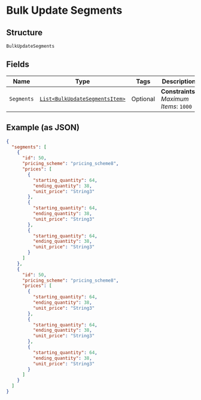 
# Bulk Update Segments

## Structure

`BulkUpdateSegments`

## Fields

| Name | Type | Tags | Description | Getter | Setter |
|  --- | --- | --- | --- | --- | --- |
| `Segments` | [`List<BulkUpdateSegmentsItem>`](../../doc/models/bulk-update-segments-item.md) | Optional | **Constraints**: *Maximum Items*: `1000` | List<BulkUpdateSegmentsItem> getSegments() | setSegments(List<BulkUpdateSegmentsItem> segments) |

## Example (as JSON)

```json
{
  "segments": [
    {
      "id": 50,
      "pricing_scheme": "pricing_scheme8",
      "prices": [
        {
          "starting_quantity": 64,
          "ending_quantity": 38,
          "unit_price": "String3"
        },
        {
          "starting_quantity": 64,
          "ending_quantity": 38,
          "unit_price": "String3"
        },
        {
          "starting_quantity": 64,
          "ending_quantity": 38,
          "unit_price": "String3"
        }
      ]
    },
    {
      "id": 50,
      "pricing_scheme": "pricing_scheme8",
      "prices": [
        {
          "starting_quantity": 64,
          "ending_quantity": 38,
          "unit_price": "String3"
        },
        {
          "starting_quantity": 64,
          "ending_quantity": 38,
          "unit_price": "String3"
        },
        {
          "starting_quantity": 64,
          "ending_quantity": 38,
          "unit_price": "String3"
        }
      ]
    }
  ]
}
```

